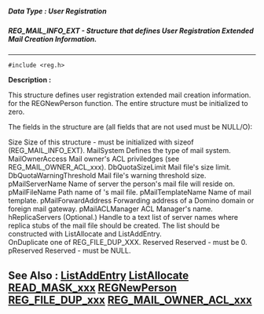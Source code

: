 ##### Data Type : User Registration
##### REG_MAIL_INFO_EXT - Structure that defines User Registration Extended Mail Creation Information.
---
```
#include <reg.h>
```
**Description :**

This structure defines user registration extended mail creation information. 
for the REGNewPerson function.  The entire structure must be initialized to 
zero.

 The fields in the structure are (all fields that are not used must be NULL/O):

Size    Size of this structure - must be initialized with sizeof 
(REG_MAIL_INFO_EXT).
MailSystem    Defines the type of mail system.
MailOwnerAccess   Mail owner's ACL priviledges (see REG_MAIL_OWNER_ACL_xxx).
DbQuotaSizeLimit   Mail file's size limit.   
DbQuotaWarningThreshold  Mail file's warning threshold size.
pMailServerName   Name of server the person's mail file will reside on.
pMailFileName   Path name of 's mail file.
pMailTemplateName         Name of mail template.
pMailForwardAddress  Forwarding address of  a Domino domain or foreign mail 
gateway.
pMailACLManager   ACL Manager's name. 
hReplicaServers   (Optional.) Handle to a text list of server names where 
replica stubs of the mail file should be
                               created.  The list should be constructed with 
ListAllocate and ListAddEntry.  
    OnDuplicate                   one of REG_FILE_DUP_XXX.
Reserved    Reserved - must be 0.
pReserved    Reserved - must be NULL.


**See Also :**
[ListAddEntry](/reference/Func/ListAddEntry)
[ListAllocate](/reference/Func/ListAllocate)
[READ_MASK_xxx](/reference/Symb/READ_MASK_xxx)
[REGNewPerson](/reference/Func/REGNewPerson)
[REG_FILE_DUP_xxx](/reference/Symb/REG_FILE_DUP_xxx)
[REG_MAIL_OWNER_ACL_xxx](/reference/Symb/REG_MAIL_OWNER_ACL_xxx)
---
